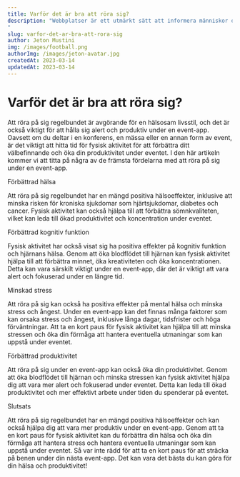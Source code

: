 ```yaml
---
title: Varför det är bra att röra sig?
description: "Webbplatser är ett utmärkt sätt att informera människor om ditt företag; vem som helst kan gå till ditt företags webbsida och lära sig om de produkter och tjänster du erbjuder.
"
slug: varfor-det-ar-bra-att-rora-sig
author: Jeton Mustini
img: /images/football.png
authorImg: /images/jeton-avatar.jpg
createdAt: 2023-03-14
updatedAt: 2023-03-14
---
```


<h1>Varför det är bra att röra sig?</h1>

Att röra på sig regelbundet är avgörande för en hälsosam livsstil, och det är också viktigt för att hålla sig alert och produktiv under en event-app. Oavsett om du deltar i en konferens, en mässa eller en annan form av event, är det viktigt att hitta tid för fysisk aktivitet för att förbättra ditt välbefinnande och öka din produktivitet under eventet. I den här artikeln kommer vi att titta på några av de främsta fördelarna med att röra på sig under en event-app.

Förbättrad hälsa

Att röra på sig regelbundet har en mängd positiva hälsoeffekter, inklusive att minska risken för kroniska sjukdomar som hjärtsjukdomar, diabetes och cancer. Fysisk aktivitet kan också hjälpa till att förbättra sömnkvaliteten, vilket kan leda till ökad produktivitet och koncentration under eventet.

Förbättrad kognitiv funktion

Fysisk aktivitet har också visat sig ha positiva effekter på kognitiv funktion och hjärnans hälsa. Genom att öka blodflödet till hjärnan kan fysisk aktivitet hjälpa till att förbättra minnet, öka kreativiteten och öka koncentrationen. Detta kan vara särskilt viktigt under en event-app, där det är viktigt att vara alert och fokuserad under en längre tid.

Minskad stress

Att röra på sig kan också ha positiva effekter på mental hälsa och minska stress och ångest. Under en event-app kan det finnas många faktorer som kan orsaka stress och ångest, inklusive långa dagar, tidsfrister och höga förväntningar. Att ta en kort paus för fysisk aktivitet kan hjälpa till att minska stressen och öka din förmåga att hantera eventuella utmaningar som kan uppstå under eventet.

Förbättrad produktivitet

Att röra på sig under en event-app kan också öka din produktivitet. Genom att öka blodflödet till hjärnan och minska stressen kan fysisk aktivitet hjälpa dig att vara mer alert och fokuserad under eventet. Detta kan leda till ökad produktivitet och mer effektivt arbete under tiden du spenderar på eventet.

Slutsats

Att röra på sig regelbundet har en mängd positiva hälsoeffekter och kan också hjälpa dig att vara mer produktiv under en event-app. Genom att ta en kort paus för fysisk aktivitet kan du förbättra din hälsa och öka din förmåga att hantera stress och hantera eventuella utmaningar som kan uppstå under eventet. Så var inte rädd för att ta en kort paus för att sträcka på benen under din nästa event-app. Det kan vara det bästa du kan göra för din hälsa och produktivitet!
